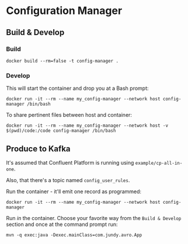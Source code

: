 # Configuration Manager

## Build & Develop

### Build

```shell
docker build --rm=false -t config-manager .
```

### Develop

This will start the container and drop you at a Bash prompt:

```shell
docker run -it --rm --name my_config-manager --network host config-manager /bin/bash
```

To share pertinent files between host and container:

```shell
docker run -it --rm --name my_config-manager --network host -v $(pwd)/code:/code config-manager /bin/bash
```

## Produce to Kafka

It's assumed that Confluent Platform is running using `example/cp-all-in-one`.

Also, that there's a topic named `config_user_rules`.

Run the container - it'll emit one record as programmed:

```shell
docker run -it --rm --name my_config-manager --network host config-manager
```

Run *in* the container. Choose your favorite way from the `Build & Develop` section and once at the command prompt run:

```shell
mvn -q exec:java -Dexec.mainClass=com.jundy.avro.App
```

